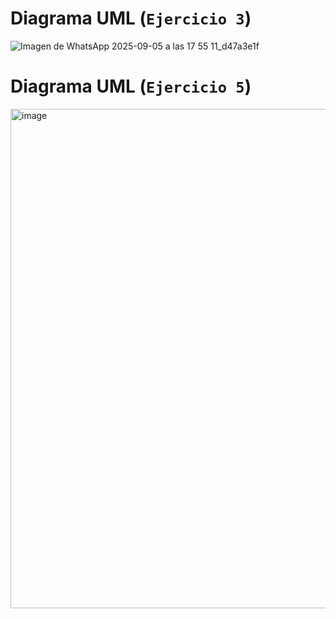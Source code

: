 # Diagrama UML (`Ejercicio 3`)

![Imagen de WhatsApp 2025-09-05 a las 17 55 11_d47a3e1f](https://github.com/user-attachments/assets/8f652f82-57d1-42ec-9a4a-13d31835942e)


# Diagrama UML (`Ejercicio 5`)

<img width="1040" height="799" alt="image" src="https://github.com/user-attachments/assets/946fc7fa-9d77-4f47-bb55-125e5bfd442e" />

